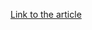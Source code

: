 [Link to the article](https://resecurity.com/blog/article/in-the-box-mobile-malware-webinjects-marketplace)
